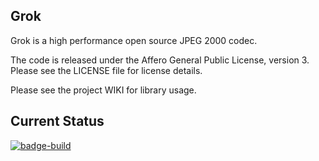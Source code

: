 ## Grok

Grok is a high performance open source JPEG 2000 codec.

The code is released under the Affero General Public License, version 3. 
Please see the LICENSE file for license details.

Please see the project WIKI for library usage.

## Current Status
[![badge-build]][link-build]


[badge-build]: https://travis-ci.org/GrokImageCompression/grok.svg?branch=master "Build Status"
[link-build]: https://travis-ci.org/GrokImageCompression/grok "Build Status"
[badge-msvc-build]: https://ci.appveyor.com/api/projects/status/github/GrokImageCompression/grok?branch=master&svg=true "Windows Build Status"
[link-msvc-build]: https://ci.appveyor.com/project/boxerab/grok/branch/master "Windows Build Status"

